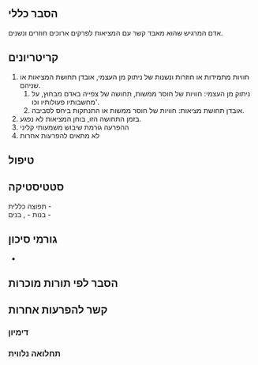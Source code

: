 ## הסבר כללי 

אדם המרגיש שהוא מאבד קשר עם המציאות לפרקים ארוכים חוזרים ונשנים.
## קריטריונים
1. חוויות מתמידות או חוזרות ונשנות של ניתוק מן העצמי, אובדן תחושת המציאות או שניהם.
	1. ניתוק מן העצמי: חוויות של חוסר ממשות, תחושה של צפייה באדם מבחוץ, על מחשבותיו פעולותיו וכו'.
	2. אובדן תחושת מציאות: חוויות של חוסר ממשות או התנתקות ביחס לסביבה.
2. בזמן התחושה הזו, בוחן המציאות לא נפגע.
3. ההפרעה גורמת שיבוש משמעותי קליני
4. לא מתאים להפרעות אחרות
## טיפול

## סטטיסטיקה
תפוצה כללית -    
בנות - , בנים - 
## גורמי סיכון
* 
## הסבר לפי תורות מוכרות


## קשר להפרעות אחרות

### דימיון
### תחלואה נלווית
